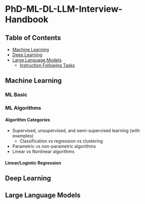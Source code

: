 # PhD-ML-DL-LLM-Interview-Handbook

## Table of Contents

- [Machine Learning](#Machine-Learning)
- [Deep Learning](#Deep-Learning-Breadth)
- [Large Language Models](#Large-Language-Models)
    - [Instruction Following Tasks](#instruction-following-tasks)

 




## Machine Learning

### ML Basic

### ML Algorithms
#### Algorithm Categories
- Supervised, unsupervised, and semi-supervised learning (with examples)
    - Classification vs regression vs clustering
- Parametric vs non-parametric algorithms
- Linear vs Nonlinear algorithms
#### Linear/Logistic Regression

####










## Deep Learning 

## Large Language Models
